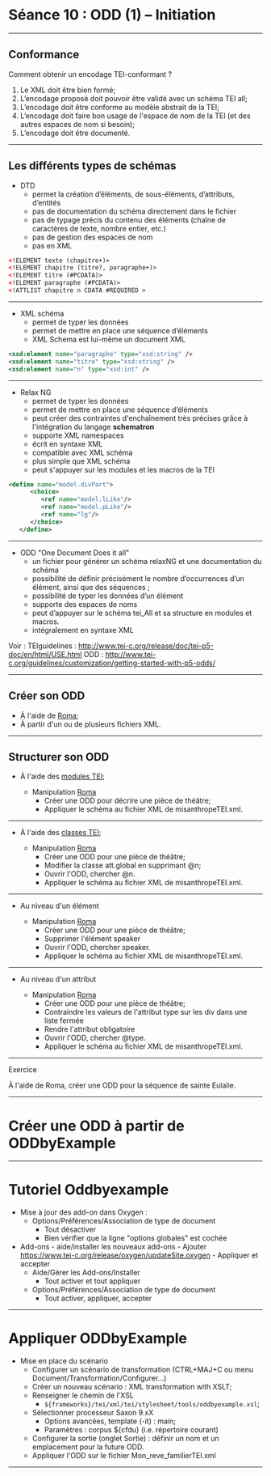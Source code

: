 # Séance 10 : ODD (1) – Initiation 

---
## Conformance

Comment obtenir un encodage TEI-conformant ? 

1. Le XML doit être bien formé;
2. L’encodage proposé doit pouvoir être validé avec un schéma TEI all;
3. L’encodage doit être conforme au modèle abstrait de la TEI;
4. L’encodage doit faire bon usage de l'espace de nom de la TEI (et des autres espaces de nom si besoin);
5. L’encodage doit être documenté.

--- 

## Les différents types de schémas

- DTD
	- permet la création d’éléments, de sous-éléments, d’attributs, d’entités
	- pas de documentation du schéma directement dans le fichier
	- pas de typage précis du contenu des éléments (chaîne de caractères de texte, nombre entier, etc.)
	- pas de gestion des espaces de nom 
	- pas en XML
```xml
<!ELEMENT texte (chapitre+)>
<!ELEMENT chapitre (titre?, paragraphe+)>
<!ELEMENT titre (#PCDATA)>
<!ELEMENT paragraphe (#PCDATA)>
<!ATTLIST chapitre n CDATA #REQUIRED >
```
---
- XML schéma
	- permet de typer les données
	- permet de mettre en place une séquence d’éléments
	- XML Schema est lui-même un document XML
```XML
<xsd:element name="paragraphe" type="xsd:string" />
<xsd:element name="titre" type="xsd:string" />
<xsd:element name="n" type="xsd:int" />
```
---
- Relax NG
	- permet de typer les données
	- permet de mettre en place une séquence d’éléments
	- peut créer des contraintes d'enchaînement très précises grâce à l'intégration du langage **schematron**
	- supporte XML namespaces
	- écrit en syntaxe XML
	- compatible avec XML schéma
	- plus simple que XML schéma
	- peut s'appuyer sur les modules et les macros de la TEI
```XML
<define name="model.divPart">
      <choice>
         <ref name="model.lLike"/>
         <ref name="model.pLike"/>
         <ref name="lg"/>
      </choice>
   </define>
```

---
- ODD "One Document Does it all"
	-  un fichier pour générer un schéma relaxNG et une documentation du schéma 
	-  possibilité de définir précisément le nombre d’occurrences d’un élément, ainsi que des séquences ;
	-  possibilité de typer les données d’un élément
	-  supporte des espaces de noms
	-  peut d’appuyer sur le schéma tei_All et sa structure en modules et macros.
	-  intégralement en syntaxe XML

Voir : 
TEIguidelines : <http://www.tei-c.org/release/doc/tei-p5-doc/en/html/USE.html>
ODD : <http://www.tei-c.org/guidelines/customization/getting-started-with-p5-odds/>

---
## Créer son ODD

- À l'aide de [Roma](https://roma.tei-c.org);
- À partir d'un ou de plusieurs fichiers XML.

---

## Structurer son ODD

- À l'aide des [modules TEI](http://www.tei-c.org/release/doc/tei-p5-doc/en/html/ST.html#STMA); 

	- Manipulation [Roma](http://roma.tei-c.org)
		- Créer une ODD pour décrire une pièce de théâtre;
		- Appliquer le schéma au fichier XML de misanthropeTEI.xml.
---
- À l'aide des [classes TEI](http://www.tei-c.org/release/doc/tei-p5-doc/en/html/REF-CLASSES-ATTS.html);  
	
	- Manipulation [Roma](http://roma.tei-c.org)
		- Créer une ODD pour une pièce de théâtre;
		- Modifier la classe att.global en supprimant @n;
		- Ouvrir l'ODD, chercher @n.
		- Appliquer le schéma au fichier XML de misanthropeTEI.xml.
---
- Au niveau d'un élément  
	
	- Manipulation [Roma](http://roma.tei-c.org)
		- Créer une ODD pour une pièce de théâtre;
		- Supprimer l'élément speaker
		- Ouvrir l'ODD, chercher speaker.
		- Appliquer le schéma au fichier XML de misanthropeTEI.xml.
---
- Au niveau d'un attribut
	
    - Manipulation [Roma](http://roma.tei-c.org)
		- Créer une ODD pour une pièce de théâtre;
		- Contraindre les valeurs de l'attribut type sur les div dans une liste fermée
		- Rendre l'attribut obligatoire
		- Ouvrir l'ODD, chercher @type.
		- Appliquer le schéma au fichier XML de misanthropeTEI.xml. 
---
Exercice

À l'aide de Roma, créer une ODD pour la séquence de sainte Eulalie.

--- 
# Créer une ODD à partir de ODDbyExample

---

# Tutoriel Oddbyexample

- Mise à jour des add-on dans Oxygen :
	- Options/Préférences/Association de type de document
		- Tout désactiver
		- Bien vérifier que la ligne "options globales" est cochée
- Add-ons
		- aide/installer les nouveaux add-ons 
		- Ajouter https://www.tei-c.org/release/oxygen/updateSite.oxygen
		- Appliquer et accepter
	- Aide/Gérer les Add-ons/Installer
		- Tout activer et tout appliquer
	- Options/Préférences/Association de type de document
		- Tout activer, appliquer, accepter
---
# Appliquer ODDbyExample
- Mise en place du scénario
	- Configurer un scénario de transformation (CTRL+MAJ+C ou menu Document/Transformation/Configurer...)
	- Créer un nouveau scénario : XML transformation with XSLT;
	- Renseigner le chemin de l'XSL
		- `${frameworks}/tei/xml/tei/stylesheet/tools/oddbyexample.xsl`;
	- Sélectionner processeur Saxon 9.xX
		- Options avancées, template (-it) : main;
		- Paramètres : corpus ${cfdu} (i.e. répertoire courant)
	- Configurer la sortie (onglet Sortie) : définir un nom et un emplacement pour la future ODD.
	- Appliquer l'ODD sur le fichier Mon_reve_familierTEI.xml

---

